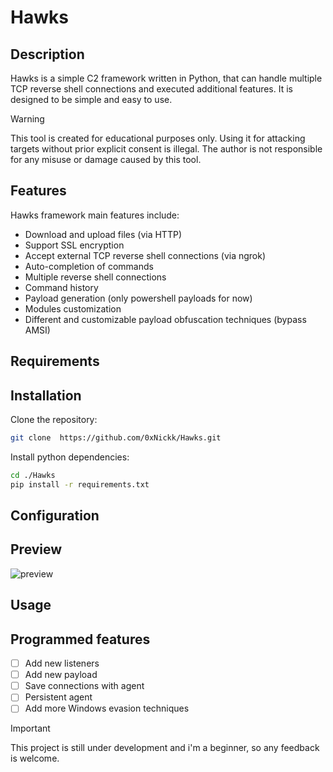 # Hawks 

## Description
Hawks is a simple C2 framework written in Python, that can handle multiple TCP reverse shell connections and executed additional features. It is designed to be simple and easy to use. 

> [!WARNING]
> This tool is created for educational purposes only. Using it for attacking targets without prior explicit consent is illegal. The author is not responsible for any misuse or damage caused by this tool.



## Features 

Hawks framework main features include:

- Download and upload files (via HTTP)
- Support SSL encryption 
- Accept external TCP reverse shell connections (via ngrok)
- Auto-completion of commands
- Multiple reverse shell connections
- Command history
- Payload generation (only powershell payloads for now)
- Modules customization
- Different and customizable payload obfuscation techniques (bypass AMSI)


## Requirements

## Installation 

Clone the repository:
```bash
git clone  https://github.com/0xNickk/Hawks.git
```

Install python dependencies:
```bash
cd ./Hawks
pip install -r requirements.txt
```

## Configuration 


## Preview
![preview](https://github.com/0xNickk/Hawks/assets/96845504/e3e6c604-3c0f-4e32-abef-9a37ac6a8c93)


## Usage

## Programmed features

- [ ] Add new listeners 
- [ ] Add new payload 
- [ ] Save connections with agent
- [ ] Persistent agent 
- [ ] Add more Windows evasion techniques

> [!IMPORTANT]
> This project is still under development and i'm a beginner, so any feedback is welcome.






